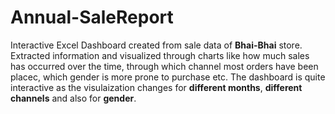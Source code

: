# Annual-SaleReport
Interactive Excel Dashboard created from sale data of **Bhai-Bhai** store. 
Extracted information and visualized through charts like how much sales has occurred over the time, through which channel most orders have been placec, which gender is more prone to purchase etc.
The dashboard is quite interactive as the visulaization changes for **different months**, **different channels** and also for **gender**.
